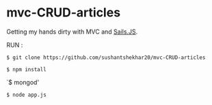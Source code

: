 # mvc-CRUD-articles

Getting my hands dirty with MVC and [Sails.JS](http://sailsjs.org).

RUN : 

`$ git clone https://github.com/sushantshekhar20/mvc-CRUD-articles`

`$ npm install`

`$ mongod'

`$ node app.js`

